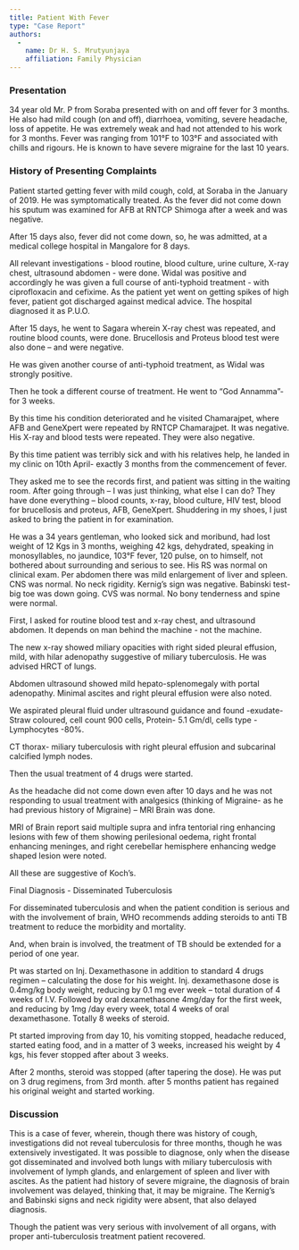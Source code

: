 ```yaml
---
title: Patient With Fever
type: "Case Report"
authors:
  -
    name: Dr H. S. Mrutyunjaya
    affiliation: Family Physician
---
```


### Presentation ###
34 year old Mr. P from Soraba presented with on and off fever for 3 months. He also had mild cough (on and off), diarrhoea, vomiting, severe headache, loss of appetite. He was extremely weak and had not attended to his work for 3 months. Fever was ranging from 101°F to 103°F and associated with chills and rigours. He is known to have severe migraine for the last 10 years.


### History of Presenting Complaints ###
Patient started getting fever with mild cough, cold, at Soraba in the January of 2019. He was symptomatically treated. As the fever did not come down his sputum was examined for AFB at RNTCP Shimoga after a week and was negative.

After 15 days also, fever did not come down, so, he  was admitted, at a medical college hospital in Mangalore for 8 days.

All relevant investigations - blood routine, blood culture, urine culture, X-ray chest, ultrasound abdomen - were done. Widal was positive and accordingly he was given a full course of anti-typhoid treatment - with ciprofloxacin and cefixime. As the patient yet went on getting spikes of high fever, patient got discharged against medical advice. The hospital diagnosed it as P.U.O.

After 15 days, he went to Sagara wherein X-ray chest was repeated, and routine blood counts, were done. Brucellosis and Proteus blood test were also done – and were negative.

He was given another course of anti-typhoid treatment, as Widal was strongly positive.

Then he took a different course of treatment. He went to “God Annamma”- for 3 weeks.

By this time his condition deteriorated and he visited Chamarajpet, where AFB and GeneXpert were repeated by RNTCP Chamarajpet. It was negative. His X-ray and blood tests were repeated. They were also negative.

By this time patient was terribly sick and with his relatives help, he landed in my clinic on 10th April- exactly 3 months from the commencement of fever.

They asked me to see the records first, and patient was sitting in the waiting room. After going through – I was just thinking, what else I can do? They have done everything – blood counts, x-ray, blood culture, HIV test, blood for brucellosis and proteus, AFB, GeneXpert.
Shuddering in my shoes, I just asked to bring the patient in for examination.

He was a 34 years gentleman, who looked sick and moribund, had lost weight of 12 Kgs in 3 months, weighing 42 kgs, dehydrated, speaking in monosyllables, no jaundice, 103°F fever, 120 pulse, on to himself, not bothered about surrounding and serious to see.
His RS was normal on clinical exam.
Per abdomen there was mild enlargement of liver and spleen.
CNS was normal. No neck rigidity. Kernig’s sign was negative. Babinski test- big toe was down going.
CVS was normal. No bony tenderness and spine were normal.

First, I asked for routine blood test and x-ray chest, and ultrasound abdomen.
It depends on man behind the machine - not the machine.

The new x-ray showed miliary opacities with right sided pleural effusion, mild, with hilar adenopathy suggestive of miliary tuberculosis. He was advised HRCT of lungs.

Abdomen ultrasound showed mild hepato-splenomegaly with portal adenopathy. Minimal ascites and right pleural effusion were also noted.

We aspirated pleural fluid under ultrasound guidance and found -exudate-Straw coloured, cell count 900 cells, Protein- 5.1 Gm/dl, cells type - Lymphocytes -80%.

CT thorax- miliary tuberculosis with right pleural effusion and subcarinal calcified lymph nodes.

Then the usual treatment of 4 drugs were started.

As the headache did not come down even after 10 days and he was not responding to usual treatment with analgesics (thinking of Migraine- as he had previous history of Migraine) – MRI Brain was done.

MRI of Brain report said multiple supra and infra tentorial ring enhancing lesions with few of them showing perilesional oedema, right frontal enhancing meninges, and right cerebellar hemisphere enhancing wedge shaped lesion were noted.

All these are suggestive of Koch’s.

Final Diagnosis - Disseminated Tuberculosis

For disseminated tuberculosis and when the patient condition is serious and with the involvement of brain, WHO recommends adding steroids to anti TB treatment to reduce the morbidity and mortality.

And, when brain is involved, the treatment of TB should be extended for a period of one year.

Pt was started on Inj. Dexamethasone in addition to standard 4 drugs regimen – calculating the dose for his weight.  Inj. dexamethasone dose is 0.4mg/kg body weight, reducing by 0.1 mg ever week – total duration of 4 weeks of I.V. Followed by oral dexamethasone 4mg/day for the first week, and reducing by 1mg /day  every week, total 4 weeks of oral dexamethasone. Totally 8 weeks of steroid.

Pt started improving from day 10, his vomiting stopped, headache reduced, started eating food, and in a matter of 3 weeks, increased his weight by 4 kgs, his fever stopped after about 3 weeks.

After 2 months, steroid was stopped (after tapering the dose). He was put on 3 drug regimens, from 3rd month. after 5 months patient has regained his original weight and started working.

### Discussion ###

This is a case of fever, wherein, though there was history of cough, investigations did not reveal tuberculosis for three months, though he was extensively investigated. It was possible to diagnose, only when the disease got disseminated and involved both lungs with miliary tuberculosis with involvement of lymph glands, and enlargement of spleen and liver with ascites. As the patient had history of severe migraine, the diagnosis of brain involvement was delayed, thinking that, it may be migraine. The Kernig’s and Babinski signs and neck rigidity were absent, that also delayed diagnosis.

Though the patient was very serious with involvement of all organs, with proper anti-tuberculosis treatment patient recovered.

